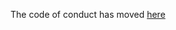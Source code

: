 The code of conduct has moved [here](https://serv1.anucssa.com/bitbucket/projects/COMMONROOM/repos/code-of-conduct)
